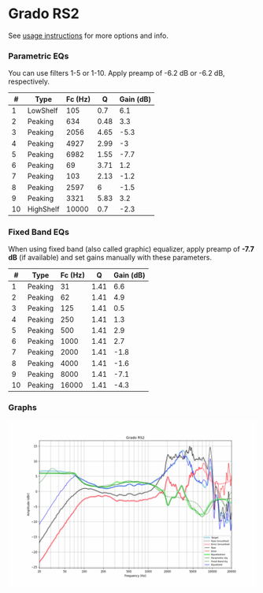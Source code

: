 # Grado RS2
See [usage instructions](https://github.com/jaakkopasanen/AutoEq#usage) for more options and info.

### Parametric EQs
You can use filters 1-5 or 1-10. Apply preamp of -6.2 dB or -6.2 dB, respectively.

|   # | Type      |   Fc (Hz) |    Q |   Gain (dB) |
|-----|-----------|-----------|------|-------------|
|   1 | LowShelf  |       105 | 0.7  |         6.1 |
|   2 | Peaking   |       634 | 0.48 |         3.3 |
|   3 | Peaking   |      2056 | 4.65 |        -5.3 |
|   4 | Peaking   |      4927 | 2.99 |        -3   |
|   5 | Peaking   |      6982 | 1.55 |        -7.7 |
|   6 | Peaking   |        69 | 3.71 |         1.2 |
|   7 | Peaking   |       103 | 2.13 |        -1.2 |
|   8 | Peaking   |      2597 | 6    |        -1.5 |
|   9 | Peaking   |      3321 | 5.83 |         3.2 |
|  10 | HighShelf |     10000 | 0.7  |        -2.3 |

### Fixed Band EQs
When using fixed band (also called graphic) equalizer, apply preamp of **-7.7 dB** (if available) and set gains manually with these parameters.

|   # | Type    |   Fc (Hz) |    Q |   Gain (dB) |
|-----|---------|-----------|------|-------------|
|   1 | Peaking |        31 | 1.41 |         6.6 |
|   2 | Peaking |        62 | 1.41 |         4.9 |
|   3 | Peaking |       125 | 1.41 |         0.5 |
|   4 | Peaking |       250 | 1.41 |         1.3 |
|   5 | Peaking |       500 | 1.41 |         2.9 |
|   6 | Peaking |      1000 | 1.41 |         2.7 |
|   7 | Peaking |      2000 | 1.41 |        -1.8 |
|   8 | Peaking |      4000 | 1.41 |        -1.6 |
|   9 | Peaking |      8000 | 1.41 |        -7.1 |
|  10 | Peaking |     16000 | 1.41 |        -4.3 |

### Graphs
![](./Grado%20RS2.png)
